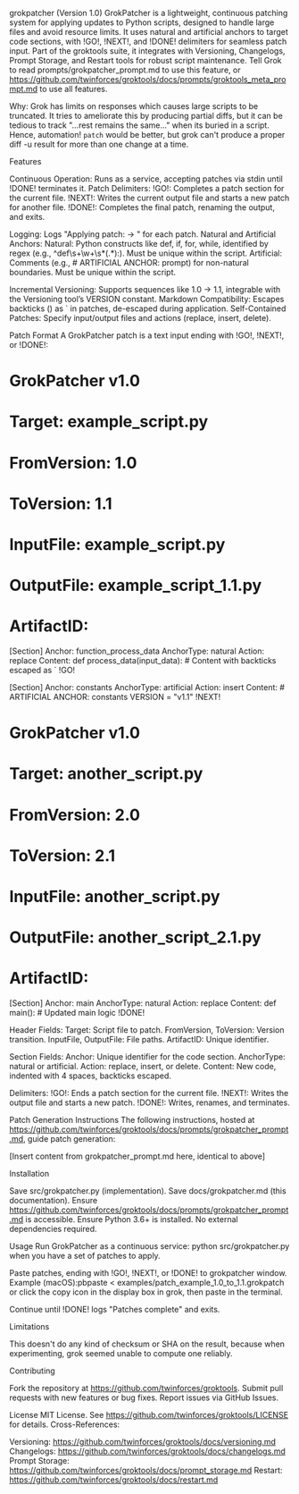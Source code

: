 grokpatcher (Version 1.0)
GrokPatcher is a lightweight, continuous patching system for applying updates to Python scripts, designed to handle large files and avoid resource limits. It uses natural and artificial anchors to target code sections, with !GO!, !NEXT!, and !DONE! delimiters for seamless patch input. Part of the groktools suite, it integrates with Versioning, Changelogs, Prompt Storage, and Restart tools for robust script maintenance. Tell Grok to read prompts/grokpatcher_prompt.md to use this feature, or https://github.com/twinforces/groktools/docs/prompts/groktools_meta_prompt.md to use all features.

Why: Grok has limits on responses which causes large scripts to be truncated. It tries to ameliorate this by producing partial diffs, but it can be tedious to track "...rest remains the same..." when its buried in a script. Hence, automation! `patch` would be better, but grok can't produce a proper diff -u result for more than one change at a time. 

Features

Continuous Operation: Runs as a service, accepting patches via stdin until !DONE! terminates it.
Patch Delimiters:
!GO!: Completes a patch section for the current file.
!NEXT!: Writes the current output file and starts a new patch for another file.
!DONE!: Completes the final patch, renaming the output, and exits.


Logging: Logs "Applying patch:  -> " for each patch.
Natural and Artificial Anchors:
Natural: Python constructs like def, if, for, while, identified by regex (e.g., ^def\s+\w+\s*\(.*\):). Must be unique within the script.
Artificial: Comments (e.g., # ARTIFICIAL ANCHOR: prompt) for non-natural boundaries. Must be unique within the script.


Incremental Versioning: Supports sequences like 1.0 -> 1.1, integrable with the Versioning tool’s VERSION constant.
Markdown Compatibility: Escapes backticks () as ` in patches, de-escaped during application.
Self-Contained Patches: Specify input/output files and actions (replace, insert, delete).

Patch Format
A GrokPatcher patch is a text input ending with !GO!, !NEXT!, or !DONE!:
# GrokPatcher v1.0
# Target: example_script.py
# FromVersion: 1.0
# ToVersion: 1.1
# InputFile: example_script.py
# OutputFile: example_script_1.1.py
# ArtifactID: <UUID>

[Section]
Anchor: function_process_data
AnchorType: natural
Action: replace
Content:
    def process_data(input_data):
        # Content with backticks escaped as \`
!GO!

[Section]
Anchor: constants
AnchorType: artificial
Action: insert
Content:
    # ARTIFICIAL ANCHOR: constants
    VERSION = "v1.1"
!NEXT!

# GrokPatcher v1.0
# Target: another_script.py
# FromVersion: 2.0
# ToVersion: 2.1
# InputFile: another_script.py
# OutputFile: another_script_2.1.py
# ArtifactID: <UUID>

[Section]
Anchor: main
AnchorType: natural
Action: replace
Content:
    def main():
        # Updated main logic
!DONE!


Header Fields:
Target: Script file to patch.
FromVersion, ToVersion: Version transition.
InputFile, OutputFile: File paths.
ArtifactID: Unique identifier.


Section Fields:
Anchor: Unique identifier for the code section.
AnchorType: natural or artificial.
Action: replace, insert, or delete.
Content: New code, indented with 4 spaces, backticks escaped.


Delimiters:
!GO!: Ends a patch section for the current file.
!NEXT!: Writes the output file and starts a new patch.
!DONE!: Writes, renames, and terminates.



Patch Generation Instructions
The following instructions, hosted at https://github.com/twinforces/groktools/docs/prompts/grokpatcher_prompt.md, guide patch generation:

[Insert content from grokpatcher_prompt.md here, identical to above]

Installation

Save src/grokpatcher.py (implementation).
Save docs/grokpatcher.md (this documentation).
Ensure https://github.com/twinforces/groktools/docs/prompts/grokpatcher_prompt.md is accessible.
Ensure Python 3.6+ is installed.
No external dependencies required.

Usage
Run GrokPatcher as a continuous service:
python src/grokpatcher.py 
when you have a set of patches to apply.


Paste patches, ending with !GO!, !NEXT!, or !DONE! to grokpatcher window.
Example (macOS):pbpaste < examples/patch_example_1.0_to_1.1.grokpatch or click the copy icon in the display box in grok, then paste in the terminal. 


Continue until !DONE! logs "Patches complete" and exits.

Limitations

This doesn't do any kind of checksum or SHA on the result, because when experimenting, grok seemed unable to compute one reliably. 

Contributing

Fork the repository at https://github.com/twinforces/groktools.
Submit pull requests with new features or bug fixes.
Report issues via GitHub Issues.

License
MIT License. See https://github.com/twinforces/groktools/LICENSE for details.
Cross-References:

Versioning: https://github.com/twinforces/groktools/docs/versioning.md
Changelogs: https://github.com/twinforces/groktools/docs/changelogs.md
Prompt Storage: https://github.com/twinforces/groktools/docs/prompt_storage.md
Restart: https://github.com/twinforces/groktools/docs/restart.md

